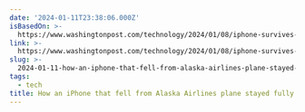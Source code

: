```yaml
---
date: '2024-01-11T23:38:06.000Z'
isBasedOn: >-
  https://www.washingtonpost.com/technology/2024/01/08/iphone-survives-16000-foot-fall-alaska-airlines/
link: >-
  https://www.washingtonpost.com/technology/2024/01/08/iphone-survives-16000-foot-fall-alaska-airlines/
slug: >-
  2024-01-11-how-an-iphone-that-fell-from-alaska-airlines-plane-stayed-fully-intact-th
tags:
  - tech
title: How an iPhone that fell from Alaska Airlines plane stayed fully intact - Th
---
```


